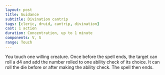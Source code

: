 ```yaml
---
layout: post
title: Guidance
subtitle: Divination cantrip
tags: [cleric, druid, cantrip, divination]
cast: 1 action
duration: Concentration, up to 1 minute
components: V, S
range: Touch
---
```

You touch one willing creature. Once before the spell ends, the target can roll a d4 and add the number rolled to one ability check of its choice. It can roll the die before or after making the ability check. The spell then ends.